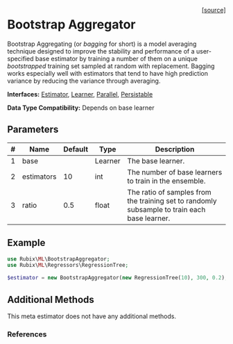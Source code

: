 <span style="float:right;"><a href="https://github.com/RubixML/ML/blob/master/src/BootstrapAggregator.php">[source]</a></span>

# Bootstrap Aggregator
Bootstrap Aggregating (or *bagging* for short) is a model averaging technique designed to improve the stability and performance of a user-specified base estimator by training a number of them on a unique *bootstrapped* training set sampled at random with replacement. Bagging works especially well with estimators that tend to have high prediction variance by reducing the variance through averaging.

**Interfaces:** [Estimator](estimator.md), [Learner](learner.md), [Parallel](parallel.md), [Persistable](persistable.md)

**Data Type Compatibility:** Depends on base learner

## Parameters
| # | Name | Default | Type | Description |
|---|---|---|---|---|
| 1 | base | | Learner | The base learner. |
| 2 | estimators | 10 | int | The number of base learners to train in the ensemble. |
| 3 | ratio | 0.5 | float | The ratio of samples from the training set to randomly subsample to train each base learner. |

## Example
```php
use Rubix\ML\BootstrapAggregator;
use Rubix\ML\Regressors\RegressionTree;

$estimator = new BootstrapAggregator(new RegressionTree(10), 300, 0.2);
```

## Additional Methods
This meta estimator does not have any additional methods.

### References
[^1]: L. Breiman. (1996). Bagging Predictors.